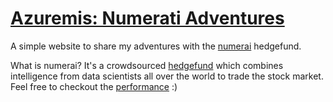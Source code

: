# [Azuremis: Numerati Adventures](https://azuremis.github.io/)
A simple website to share my adventures with the [numerai](https://numer.ai/) hedgefund. 

What is numerai? It's a crowdsourced [hedgefund](https://en.wikipedia.org/wiki/Hedge_fund) which combines intelligence from data scientists 
all over the world to trade the stock market. Feel free to checkout the [performance](https://numerai.fund/) :)
